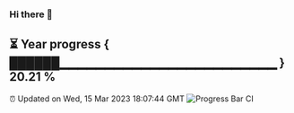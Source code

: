 ### Hi there 👋
⏳ Year progress { ██████▁▁▁▁▁▁▁▁▁▁▁▁▁▁▁▁▁▁▁▁▁▁▁▁ } 20.21 %
---
⏰ Updated on Wed, 15 Mar 2023 18:07:44 GMT
![Progress Bar CI](https://github.com/Moyi321/Moyi321/workflows/Progress%20Bar%20CI/badge.svg)
